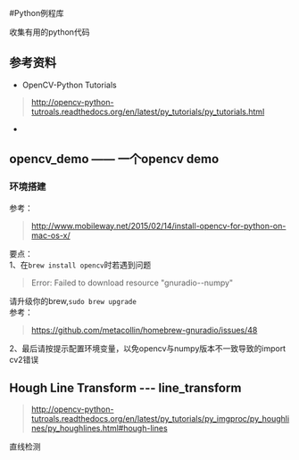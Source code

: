 #Python例程库

收集有用的python代码

## 参考资料  

- OpenCV-Python Tutorials
> http://opencv-python-tutroals.readthedocs.org/en/latest/py_tutorials/py_tutorials.html
- 

## opencv_demo —— 一个opencv demo  

### 环境搭建  

参考：  
> http://www.mobileway.net/2015/02/14/install-opencv-for-python-on-mac-os-x/

要点：  
1、在`brew install opencv`时若遇到问题  
> Error: Failed to download resource "gnuradio--numpy" 

请升级你的brew,`sudo brew upgrade`  
参考：  
> https://github.com/metacollin/homebrew-gnuradio/issues/48  

2、最后请按提示配置环境变量，以免opencv与numpy版本不一致导致的import cv2错误

## Hough Line Transform --- line_transform

> http://opencv-python-tutroals.readthedocs.org/en/latest/py_tutorials/py_imgproc/py_houghlines/py_houghlines.html#hough-lines

直线检测
